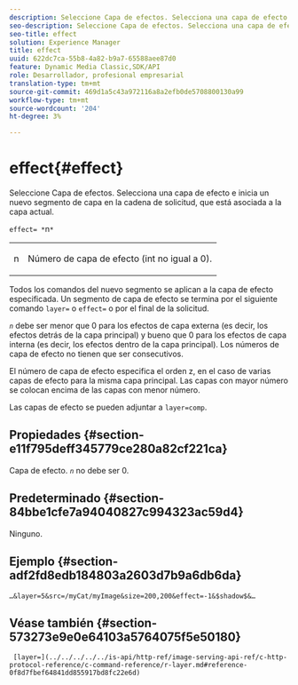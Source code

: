 ```yaml
---
description: Seleccione Capa de efectos. Selecciona una capa de efecto e inicia un nuevo segmento de capa en la cadena de solicitud, que está asociada a la capa actual.
seo-description: Seleccione Capa de efectos. Selecciona una capa de efecto e inicia un nuevo segmento de capa en la cadena de solicitud, que está asociada a la capa actual.
seo-title: effect
solution: Experience Manager
title: effect
uuid: 622dc7ca-55b8-4a82-b9a7-65588aee87d0
feature: Dynamic Media Classic,SDK/API
role: Desarrollador, profesional empresarial
translation-type: tm+mt
source-git-commit: 469d1a5c43a972116a8a2efb0de5708800130a99
workflow-type: tm+mt
source-wordcount: '204'
ht-degree: 3%

---
```



# effect{#effect}

Seleccione Capa de efectos. Selecciona una capa de efecto e inicia un nuevo segmento de capa en la cadena de solicitud, que está asociada a la capa actual.

`effect= *`n`*`

<table id="simpletable_C48DABF486604D2B9F3CBC1CD01AC76D"> 
 <tr class="strow"> 
  <td class="stentry"> <p><span class="codeph"> <span class="varname"> n</span></span> </p> </td> 
  <td class="stentry"> <p>Número de capa de efecto (int no igual a 0). </p></td> 
 </tr> 
</table>

Todos los comandos del nuevo segmento se aplican a la capa de efecto especificada. Un segmento de capa de efecto se termina por el siguiente comando `layer=` o `effect=` o por el final de la solicitud.

*`n`* debe ser menor que 0 para los efectos de capa externa (es decir, los efectos detrás de la capa principal) y bueno que 0 para los efectos de capa interna (es decir, los efectos dentro de la capa principal). Los números de capa de efecto no tienen que ser consecutivos.

El número de capa de efecto especifica el orden z, en el caso de varias capas de efecto para la misma capa principal. Las capas con mayor número se colocan encima de las capas con menor número.

Las capas de efecto se pueden adjuntar a `layer=comp`.

## Propiedades {#section-e11f795deff345779ce280a82cf221ca}

Capa de efecto. *`n`* no debe ser 0.

## Predeterminado {#section-84bbe1cfe7a94040827c994323ac59d4}

Ninguno.

## Ejemplo {#section-adf2fd8edb184803a2603d7b9a6db6da}

`…&layer=5&src=/myCat/myImage&size=200,200&effect=-1&$shadow$&…`

## Véase también {#section-573273e9e0e64103a5764075f5e50180}

` [layer=](../../../../../is-api/http-ref/image-serving-api-ref/c-http-protocol-reference/c-command-reference/r-layer.md#reference-0f8d7fbef64841dd855917bd8fc22e6d)`
